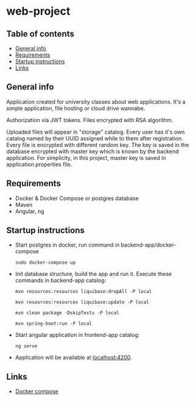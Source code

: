 # web-project

## Table of contents
* [General info](#general-info)
* [Requirements](#requirements)
* [Startup instructions](#startup-instructions)
* [Links](#links)

## General info
Application created for university classes about web applications.
It's a simple application, file hosting or cloud drive wannabe.

Authorization via JWT tokens. Files encrypted with RSA algorithm.

Uploaded files will appear in "storage" catalog.
Every user has it's own catalog named by their UUID assigned while to them after registration.
Every file is encrypted with different random key. 
The key is saved in the database encrypted with master key which is known by the backend application.
For simplicity, in this project, master key is saved in application.properties file.

## Requirements
* Docker & Docker Compose or postgres database
* Maven
* Angular, ng

## Startup instructions

* Start postgres in docker, run command in backend-app/docker-compose
  
   ```sudo docker-compose up```


* Init database structure, build the app and run it. Execute these commands in backend-app catalog:

    ```mvn resources:resources liquibase:dropAll -P local```

    ```mvn resources:resources liquibase:update -P local```

    ```mvn clean package -DskipTests -P local```

    ```mvn spring-boot:run -P local```


* Start angular application in frontend-app catalog:

    ```ng serve```


* Application will be available at [localhost:4200](http://localhost:4200).

## Links
* [Docker compose](https://docs.docker.com/compose/)